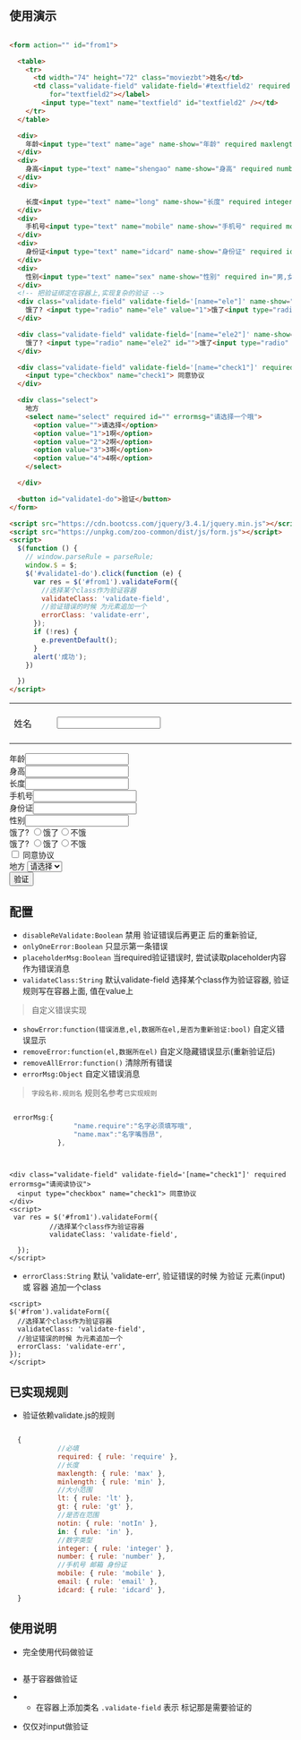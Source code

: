 ## 使用演示



```html

<form action="" id="from1">

  <table>
    <tr>
      <td width="74" height="72" class="moviezbt">姓名</td>
      <td class="validate-field" validate-field='#textfield2' required maxlength="4" minlength="2" width="477"><label
          for="textfield2"></label>
        <input type="text" name="textfield" id="textfield2" /></td>
    </tr>
  </table>

  <div>
    年龄<input type="text" name="age" name-show="年龄" required maxlength="10" minlength="2">
  </div>
  <div>
    身高<input type="text" name="shengao" name-show="身高" required number gt="100" lt="200">
  </div>
  <div>

    长度<input type="text" name="long" name-show="长度" required integer gt="15" lt="22">
  </div>
  <div>
    手机号<input type="text" name="mobile" name-show="手机号" required mobile>
  </div>
  <div>
    身份证<input type="text" name="idcard" name-show="身份证" required idcard>
  </div>
  <div>
    性别<input type="text" name="sex" name-show="性别" required in="男,女">
  </div>
  <!-- 把验证绑定在容器上,实现复杂的验证 -->
  <div class="validate-field" validate-field='[name="ele"]' name-show="饿了?" required errormsg="到底饿了没有?">
    饿了? <input type="radio" name="ele" value="1">饿了<input type="radio" name="ele" value="0">不饿
  </div>

  <div class="validate-field" validate-field='[name="ele2"]' name-show="饿了2?" required errormsg="到底饿了没有2?">
    饿了? <input type="radio" name="ele2" id="">饿了<input type="radio" name="ele2" id="">不饿
  </div>

  <div class="validate-field" validate-field='[name="check1"]' required errormsg="请阅读协议">
    <input type="checkbox" name="check1"> 同意协议
  </div>

  <div class="select">
    地方
    <select name="select" required id="" errormsg="请选择一个哦">
      <option value="">请选择</option>
      <option value="1">1啊</option>
      <option value="2">2啊</option>
      <option value="3">3啊</option>
      <option value="4">4啊</option>
    </select>

  </div>

  <button id="validate1-do">验证</button>
</form>

<script src="https://cdn.bootcss.com/jquery/3.4.1/jquery.min.js"></script>
<script src="https://unpkg.com/zoo-common/dist/js/form.js"></script>
<script>
  $(function () {
    // window.parseRule = parseRule;
    window.$ = $;
    $('#validate1-do').click(function (e) {
      var res = $('#from1').validateForm({
        //选择某个class作为验证容器
        validateClass: 'validate-field',
        //验证错误的时候 为元素追加一个
        errorClass: 'validate-err',
      });
      if (!res) {
        e.preventDefault();
      }
      alert('成功');
    })

  })
</script>

```

<div class="form-demo">
  <form action="" id="from1">
    <table>
      <tr>
        <td width="74" height="72" class="moviezbt">姓名</td>
        <td class="validate-field" validate-field='#textfield2' required maxlength="4" minlength="2" width="477"><label
            for="textfield2"></label>
          <input type="text" name="textfield" id="textfield2" /></td>
      </tr>
    </table>
    <div>
      年龄<input type="text" name="age" name-show="年龄" required maxlength="10" minlength="2">
    </div>
    <div>
      身高<input type="text" name="shengao" name-show="身高" required number gt="100" lt="200">
    </div>
    <div>
      长度<input type="text" name="long" name-show="长度" required integer gt="15" lt="22">
    </div>
    <div>
      手机号<input type="text" name="mobile" name-show="手机号" required mobile>
    </div>
    <div>
      身份证<input type="text" name="idcard" name-show="身份证" required idcard>
    </div>
    <div>
      性别<input type="text" name="sex" name-show="性别" required in="男,女">
    </div>
    <!-- 把验证绑定在容器上,实现复杂的验证 -->
    <div class="validate-field" validate-field='[name="ele"]' name-show="饿了?" required errormsg="到底饿了没有?">
      饿了? <input type="radio" name="ele" value="1">饿了<input type="radio" name="ele" value="0">不饿
    </div>
    <div class="validate-field" validate-field='[name="ele2"]' name-show="饿了2?" required errormsg="到底饿了没有2?">
      饿了? <input type="radio" name="ele2" id="">饿了<input type="radio" name="ele2" id="">不饿
    </div>
    <div class="validate-field" validate-field='[name="check1"]' required errormsg="请阅读协议">
      <input type="checkbox" name="check1"> 同意协议
    </div>
    <div class="select">
      地方
      <select name="select" required id="" errormsg="请选择一个哦">
        <option value="">请选择</option>
        <option value="1">1啊</option>
        <option value="2">2啊</option>
        <option value="3">3啊</option>
        <option value="4">4啊</option>
      </select>
    </div>
    <button id="validate1-do">验证</button>
  </form>
</div>



<script>
  require(['//unpkg.com/zoo-common/dist/js/form.js'], function () {
    $(function () {
      // window.parseRule = parseRule;
      window.$ = $;
      $('#validate1-do').click(function (e) {
        var res = $('#from1').validateForm({
          //选择某个class作为验证容器
          validateClass: 'validate-field',
          //验证错误的时候 为元素追加一个
          errorClass: 'validate-err',
        });
        if (!res) {
          e.preventDefault();
          return;
        }
        alert('成功');
      })

    })
  });

</script>


## 配置



- `disableReValidate:Boolean` 禁用 验证错误后再更正 后的重新验证,
- `onlyOneError:Boolean` 只显示第一条错误
- `placeholderMsg:Boolean` 当required验证错误时, 尝试读取placeholder内容作为错误消息
- `validateClass:String` 默认validate-field  选择某个class作为验证容器, 验证规则写在容器上面, 值在value上

> 自定义错误实现

- `showError:function(错误消息,el,数据所在el,是否为重新验证:bool)` 自定义错误显示
- `removeError:function(el,数据所在el)` 自定义隐藏错误显示(重新验证后)
- `removeAllError:function()` 清除所有错误
- `errorMsg:Object` 自定义错误消息

> `字段名称.规则名` 规则名参考`已实现规则`

```javascript

 errorMsg:{
                "name.require":"名字必须填写哦",
                "name.max":"名字嘴唇昂",
            },
 
```

```

<div class="validate-field" validate-field='[name="check1"]' required errormsg="请阅读协议">
  <input type="checkbox" name="check1"> 同意协议
</div>
<script>
 var res = $('#from1').validateForm({
          //选择某个class作为验证容器
          validateClass: 'validate-field',

  });
</script>

```

- `errorClass:String` 默认 'validate-err', 验证错误的时候 为验证 元素(input) 或 容器 追加一个class

```
<script>
$('#from').validateForm({
  //选择某个class作为验证容器
  validateClass: 'validate-field',
  //验证错误的时候 为元素追加一个
  errorClass: 'validate-err',
});
</script>

```

## 已实现规则

- 验证依赖validate.js的规则

``` javascript

  {
            //必填
            required: { rule: 'require' },
            //长度
            maxlength: { rule: 'max' },
            minlength: { rule: 'min' },
            //大小范围
            lt: { rule: 'lt' },
            gt: { rule: 'gt' },
            //是否在范围
            notin: { rule: 'notIn' },
            in: { rule: 'in' },
            //数字类型
            integer: { rule: 'integer' },
            number: { rule: 'number' },
            //手机号 邮箱 身份证
            mobile: { rule: 'mobile' },
            email: { rule: 'email' },
            idcard: { rule: 'idcard' },
  }

```


## 使用说明
- 完全使用代码做验证

```javascript

```
- 基于容器做验证
- - 在容器上添加类名 `.validate-field` 表示 标记那是需要验证的

- 仅仅对input做验证